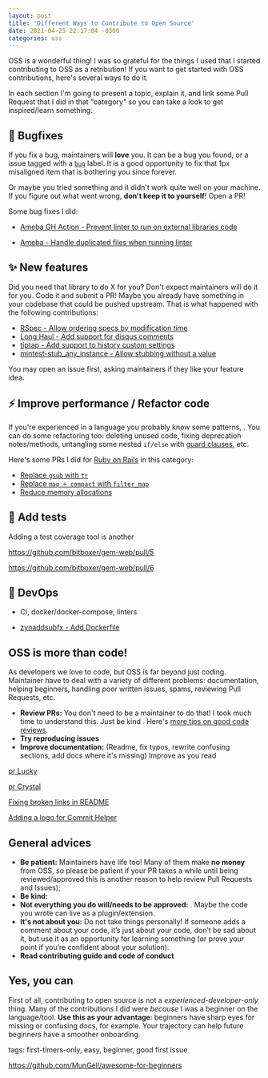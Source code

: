 ```yaml
---
layout: post
title: 'Different Ways to Contribute to Open Source'
date: 2021-04-25 22:17:04 -0300
categories: oss
---
```


OSS is a wonderful thing! I was so grateful for the things I used that I started contributing to OSS
as a retribution! If you want to get started with OSS contributions, here's several ways to do it.

In each section I'm going to present a topic, explain it, and link some Pull Request that I did in
that "category" so you can take a look to get inspired/learn something.

## 🐛 Bugfixes

If you fix a bug, maintainers will **love** you. It can be a bug you found, or a issue tagged with a
[`bug`][bug-issues] label. It is a good opportunity to fix that 1px misaligned item that is
bothering you since forever.

Or maybe you tried something and it didn't work quite well on your machine. If you figure out what
went wrong, **don't keep it to yourself**! Open a PR!

Some bug fixes I did:

- [Ameba GH Action - Prevent linter to run on external libraries code](https://github.com/crystal-ameba/github-action/pull/9)

- [Ameba - Handle duplicated files when running linter](https://github.com/crystal-ameba/ameba/pull/151)

## ✨ New features

Did you need that library to do X for you? Don't expect maintainers will do it for you. Code it and
submit a PR! Maybe you already have something in your codebase that could be pushed upstream. That
is what happened with the following contributions:

- [RSpec - Allow ordering specs by modification time](https://github.com/rspec/rspec-core/pull/2778)
- [Long Haul - Add support for disqus comments](https://github.com/brianmaierjr/long-haul/pull/78)
- [tiptap - Add support to history custom settings](https://github.com/ueberdosis/tiptap/pull/213)
- [mintest-stub_any_instance - Allow stubbing without a value](https://github.com/codeodor/minitest-stub_any_instance/pull/13/files)

You may open an issue first, asking maintainers if they like your feature idea.

## ⚡ Improve performance / Refactor code

If you're experienced in a language you probably know some patterns, . You can do some refactoring too: deleting unused code, fixing deprecation notes/methods, untangling some nested `if/else` with [guard clauses][guards], etc.

Here's some PRs I did for [Ruby on Rails](https://rubyonrails.org/) in this category:

- [Replace `gsub` with `tr`](https://github.com/rails/rails/pull/42054)
- [Replace `map + compact` with `filter_map`](https://github.com/rails/rails/pull/42053)
- [Reduce memory allocations](https://github.com/rails/rails/pull/41335)

## 🧪 Add tests

Adding a test coverage tool is another

https://github.com/bitboxer/gem-web/pull/5

https://github.com/bitboxer/gem-web/pull/6

## 🐋 DevOps

- CI, docker/docker-compose, linters

- [zynaddsubfx - Add Dockerfile](https://github.com/zynaddsubfx/zyn-fusion-build/pull/29/files)

## OSS is more than code!

As developers we love to code, but OSS is far beyond just coding. Maintainer have to deal with a variety of different
problems: documentation, helping beginners, handling poor written issues, spams, reviewing Pull Requests, etc.

- **Review PRs:** You don't need to be a maintainer to do that! I took much time to understand this. Just be kind .
  Here's [more tips on good code reviews](https://stackoverflow.blog/2019/09/30/how-to-make-good-code-reviews-better/).
- **Try reproducing issues**
- **Improve documentation:** (Readme, fix typos, rewrite confusing sections, add docs where it's missing) Improve as you read

[pr Lucky](https://github.com/luckyframework/website/pull/305)

[pr Crystal](https://github.com/crystal-lang/crystal-book/pull/394)

[Fixing broken links in README](https://github.com/amberframework/amber/pull/1153)

[Adding a logo for Commit Helper](https://github.com/andre-filho/commit-helper/pull/27)

## General advices

- **Be patient:** Maintainers have life too! Many of them make **no money** from OSS, so please be patient if your PR
  takes a while until being reviewed/approved this is another reason to help review Pull Requests and Issues);
- **Be kind:**
- **Not everything you do will/needs to be approved:** . Maybe the code you wrote can live as a plugin/extension.
- **It's not about you:** Do not take things personally! If someone adds a comment about your code, it’s just about your
  code, don’t be sad about it, but use it as an opportunity for learning something (or prove your point if you’re
  confident about your solution).
- **Read contributing guide and code of conduct**

## Yes, you can

First of all, contributing to open source is not a _experienced-developer-only_ thing. Many of the contributions I did
were _because_ I was a beginner on the language/tool. **Use this as your advantage**: beginners have sharp eyes for
missing or confusing docs, for example. Your trajectory can help future beginners have a smoother onboarding.

tags: first-timers-only, easy, beginner, good first issue

https://github.com/MunGell/awesome-for-beginners

[bug-issues]: https://github.com/search?q=label%3Abug&type=Issues&ref=advsearch&l=&l=
[unapproved-rustbook]: https://github.com/rust-lang/book/pull/2673
[unapproved-parslet]: https://github.com/kschiess/parslet/pull/200
[unapproved-rubygems]: https://github.com/rubygems/rubygems/pull/2835
[guards]: https://refactoring.com/catalog/replaceNestedConditionalWithGuardClauses.html